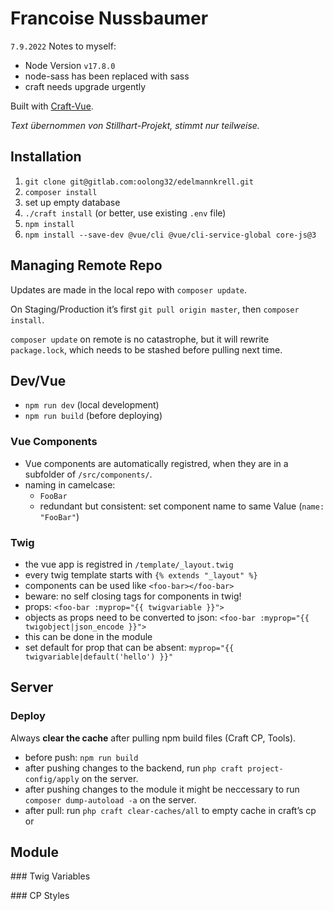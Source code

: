 # Francoise Nussbaumer

`7.9.2022` Notes to myself:

- Node Version `v17.8.0`
- node-sass has been replaced with sass
- craft needs upgrade urgently

Built with [Craft-Vue](https://github.com/chasegiunta/craft-vue/).

*Text übernommen von Stillhart-Projekt, stimmt nur teilweise.*

## Installation

1. `git clone git@gitlab.com:oolong32/edelmannkrell.git` 
2. `composer install`
3. set up empty database
4. `./craft install` (or better, use existing `.env` file)
5. `npm install`
6. `npm install --save-dev @vue/cli @vue/cli-service-global core-js@3`

## Managing Remote Repo

Updates are made in the local repo with `composer update`.

On Staging/Production it’s first `git pull origin master`, then `composer install`.

`composer update` on remote is no catastrophe, but it will rewrite `package.lock`, which needs to be stashed before pulling next time.

## Dev/Vue

- `npm run dev` (local development)
- `npm run build` (before deploying)

### Vue Components

- Vue components are automatically registred, when they are in a subfolder of `/src/components/`.
- naming in camelcase:
    - `FooBar`
    - redundant but consistent: set component name to same Value (`name: "FooBar"`)

### Twig

- the vue app is registred in `/template/_layout.twig`
- every twig template starts with `{% extends "_layout" %}`
- components can be used like `<foo-bar></foo-bar>`
- beware: no self closing tags for components in twig!
- props: `<foo-bar :myprop="{{ twigvariable }}">`
- objects as props need to be converted to json: `<foo-bar :myprop="{{ twigobject|json_encode }}">`
- this can be done in the module
- set default for prop that can be absent: `myprop="{{ twigvariable|default('hello') }}"`

## Server

### Deploy

Always **clear the cache** after pulling npm build files (Craft CP, Tools).

- before push: `npm run build`
- after pushing changes to the backend, run `php craft project-config/apply` on the server.
- after pushing changes to the module it might be neccessary to run `composer dump-autoload -a` on the server.
- after pull: run `php craft clear-caches/all` to empty cache in craft’s cp or 

## Module

### Twig Variables

### CP Styles
